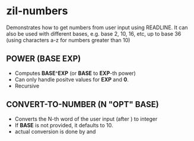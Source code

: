 # zil-numbers

Demonstrates how to get numbers from user input using READLINE. It can also be used with different bases, e.g. base 2, 10, 16, etc, up to base 36 (using characters a-z for numbers greater than 10)

## POWER (BASE EXP)

- Computes **BASE**^**EXP** (or **BASE** to **EXP**-th power)
- Can only handle positve values for **EXP** and **0**.
- Recursive

## CONVERT-TO-NUMBER (N "OPT" BASE)

- Converts the N-th word of the user input (after **<READLINE>**) to integer
- If **BASE** is not provided, it defaults to 10.
- actual conversion is done by **<GET-DIGIT>** and **<TO-INTEGER>**

